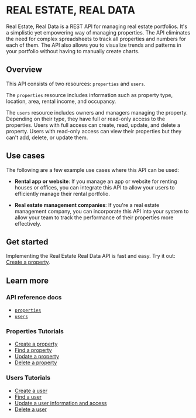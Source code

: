 # REAL ESTATE, REAL DATA

Real Estate, Real Data is a REST API for managing real estate portfolios. It's a simplistic yet empowering way of managing properties. The API eliminates the need for complex spreadsheets to track all properties and numbers for each of them. The API also allows you to visualize trends and patterns in your portfolio without having to manually create charts.

## Overview

This API consists of two resources: `properties` and `users`. 

The `properties` resource includes information such as property type, location, area, rental income, and occupancy. 

The `users` resource includes owners and managers managing the property. Depending on their type, they have full or read-only access to the properties. Users with full access can create, read, update, and delete a property. Users with read-only access can view their properties but they can't add, delete, or update them. 

## Use cases

The following are a few example use cases where this API can be used:

* **Rental app or website**: If you manage an app or website for renting houses or offices, you can integrate this API to allow your users to efficiently manage their rental portfolio. 

* **Real estate management companies**: If you're a real estate management company, you can incorporate this API into your system to allow your team to track the performance of their properties more effectively.

## Get started

Implementing the Real Estate Real Data API is fast and easy. Try it out: [Create a property](/docs/create-property.md).

## Learn more

### API reference docs

* [`properties`](/docs/properties.md)
* [`users`](/docs/users.md)

### Properties Tutorials

* [Create a property](/docs/create-property.md)
* [Find a property](/docs/get-property.md)
* [Update a property](/docs/update-property.md)
* [Delete a property](/docs/delete-property.md)

### Users Tutorials

* [Create a user](/docs/create-user.md)
* [Find a user](/docs/get-user.md)
* [Update a user information and access](/docs/update-user.md)
* [Delete a user](/docs/delete-user.md)